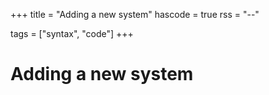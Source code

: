 +++
title = "Adding a new system"
hascode = true
rss = "--"

tags = ["syntax", "code"]
+++

# Adding a new system



